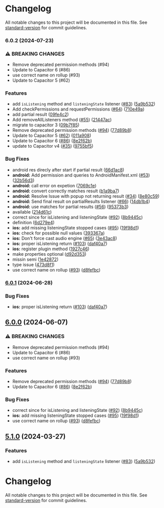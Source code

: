 # Changelog

All notable changes to this project will be documented in this file. See [standard-version](https://github.com/conventional-changelog/standard-version) for commit guidelines.

### 6.0.2 (2024-07-23)


### ⚠ BREAKING CHANGES

* Remove deprecated permission methods (#94)
* Update to Capacitor 6 (#86)
* use correct name on rollup (#93)
* Update to Capacitor 5 (#62)

### Features

* add `isListening` method and `listeningState` listener ([#83](https://github.com/capacitor-community/speech-recognition/issues/83)) ([5a9b532](https://github.com/capacitor-community/speech-recognition/commit/5a9b532f316df7585b94e65bff77b642df5eb32e))
* Add checkPermissions and requestPermissions ([#64](https://github.com/capacitor-community/speech-recognition/issues/64)) ([710e49a](https://github.com/capacitor-community/speech-recognition/commit/710e49ae6f4ed2889ab9d4416ddec7200cbb2b21))
* add partial result  ([09fe4c2](https://github.com/capacitor-community/speech-recognition/commit/09fe4c2bcd4fa11dc7325eb6c56362de4dee464f))
* Add removeAllListeners method ([#55](https://github.com/capacitor-community/speech-recognition/issues/55)) ([21447ac](https://github.com/capacitor-community/speech-recognition/commit/21447ac73acac634a4ccbdb233399d4d7487f1c8))
* migrate to capacitor 3 ([09b7f85](https://github.com/capacitor-community/speech-recognition/commit/09b7f8553373e9bb2758618778ac353887ab9f30))
* Remove deprecated permission methods ([#94](https://github.com/capacitor-community/speech-recognition/issues/94)) ([77d89b8](https://github.com/capacitor-community/speech-recognition/commit/77d89b86117a9e1adc88abfafc8c9327ea5fef8d))
* Update to Capacitor 5 ([#62](https://github.com/capacitor-community/speech-recognition/issues/62)) ([011a908](https://github.com/capacitor-community/speech-recognition/commit/011a908fe5782b7d5ecc8d28c6dda7f5e7ac55d3))
* Update to Capacitor 6 ([#86](https://github.com/capacitor-community/speech-recognition/issues/86)) ([8e2f62b](https://github.com/capacitor-community/speech-recognition/commit/8e2f62b5ed37fdb8acf33c31b4e7157d03a47739))
* update to Capacitor v4 ([#35](https://github.com/capacitor-community/speech-recognition/issues/35)) ([9755bf5](https://github.com/capacitor-community/speech-recognition/commit/9755bf5058a6bfb903346882e1ab501612ca1e9b))


### Bug Fixes

* android res direcly after start if partial result ([66d1ac8](https://github.com/capacitor-community/speech-recognition/commit/66d1ac81561d98016dd7a7fef6ac2754913dc130))
* **android:** Add permission and queries to AndroidManifest.xml ([#53](https://github.com/capacitor-community/speech-recognition/issues/53)) ([32b56d3](https://github.com/capacitor-community/speech-recognition/commit/32b56d3e4784a4dd593674d36a5bbb4686af2553))
* **android:** call error on expetion ([7069c1e](https://github.com/capacitor-community/speech-recognition/commit/7069c1e2a15e74f47b5c6e90664cc7eecca2db95))
* **android:** convert correctly matches result ([b1a9ba7](https://github.com/capacitor-community/speech-recognition/commit/b1a9ba7e9f38118b9566ee4566db17da4114cdfb))
* **android:** Resolve Issue with popup not returning result ([#34](https://github.com/capacitor-community/speech-recognition/issues/34)) ([8e80c59](https://github.com/capacitor-community/speech-recognition/commit/8e80c59dc571d0286e272f2d3f762fe378945712))
* **android:** Send final result on partialResults listener ([#66](https://github.com/capacitor-community/speech-recognition/issues/66)) ([14db1b4](https://github.com/capacitor-community/speech-recognition/commit/14db1b49c50001d9ee363f73f900cb670763c0f6))
* **android:** use matches for partial results ([#56](https://github.com/capacitor-community/speech-recognition/issues/56)) ([95373b3](https://github.com/capacitor-community/speech-recognition/commit/95373b3c373b93309f8a7d873703c19de7229dfd))
* available ([214d61c](https://github.com/capacitor-community/speech-recognition/commit/214d61cdf21b377dafe273665fa16344282d6154))
* correct since for isListening and listeningState ([#92](https://github.com/capacitor-community/speech-recognition/issues/92)) ([8b9445c](https://github.com/capacitor-community/speech-recognition/commit/8b9445caf09093422d761c6b3f91ed330d273047))
* definition ([6d279e4](https://github.com/capacitor-community/speech-recognition/commit/6d279e41b944a0d4b39dd69e1c92fa3873525b0d))
* **ios:** add missing listeningState stopped cases ([#95](https://github.com/capacitor-community/speech-recognition/issues/95)) ([19f98d1](https://github.com/capacitor-community/speech-recognition/commit/19f98d13b6a9454373a7d1af57e83f49fa823174))
* **ios:** check for possible null values ([393367a](https://github.com/capacitor-community/speech-recognition/commit/393367a878abd8f6aa3f25a66fff5bc94fe6747b))
* **ios:** Don't force cast audio engine ([#65](https://github.com/capacitor-community/speech-recognition/issues/65)) ([3e43ac8](https://github.com/capacitor-community/speech-recognition/commit/3e43ac81e3f09938c6d75619a6735be57eb36fbe))
* **ios:** proper isListening return ([#103](https://github.com/capacitor-community/speech-recognition/issues/103)) ([daf40a7](https://github.com/capacitor-community/speech-recognition/commit/daf40a73fda9b1caa5e84df41bf15ff687617742))
* **ios:** register plugin method ([1927c46](https://github.com/capacitor-community/speech-recognition/commit/1927c4659a8e0a1bb3cb73e8fa4e7d1caa67159e))
* make properties optional ([d92d353](https://github.com/capacitor-community/speech-recognition/commit/d92d353b3cbbcc093b5bc6b4d27fb1de38f235ec))
* missin semi ([1e42872](https://github.com/capacitor-community/speech-recognition/commit/1e4287202534ecc34af3aa4451f76840fe7fd6d2))
* type issue ([473d8f1](https://github.com/capacitor-community/speech-recognition/commit/473d8f112740df2c774ad2be8e0abd7b5b15e48b))
* use correct name on rollup ([#93](https://github.com/capacitor-community/speech-recognition/issues/93)) ([d8fefbc](https://github.com/capacitor-community/speech-recognition/commit/d8fefbc13594c7949e3bc687355c7308d9f90d8d))

### [6.0.1](https://github.com/capacitor-community/speech-recognition/compare/v6.0.0...v6.0.1) (2024-06-28)


### Bug Fixes

* **ios:** proper isListening return ([#103](https://github.com/capacitor-community/speech-recognition/issues/103)) ([daf40a7](https://github.com/capacitor-community/speech-recognition/commit/daf40a73fda9b1caa5e84df41bf15ff687617742))

## [6.0.0](https://github.com/capacitor-community/speech-recognition/compare/v5.1.0...v6.0.0) (2024-06-07)


### ⚠ BREAKING CHANGES

* Remove deprecated permission methods (#94)
* Update to Capacitor 6 (#86)
* use correct name on rollup (#93)

### Features

* Remove deprecated permission methods ([#94](https://github.com/capacitor-community/speech-recognition/issues/94)) ([77d89b8](https://github.com/capacitor-community/speech-recognition/commit/77d89b86117a9e1adc88abfafc8c9327ea5fef8d))
* Update to Capacitor 6 ([#86](https://github.com/capacitor-community/speech-recognition/issues/86)) ([8e2f62b](https://github.com/capacitor-community/speech-recognition/commit/8e2f62b5ed37fdb8acf33c31b4e7157d03a47739))


### Bug Fixes

* correct since for isListening and listeningState ([#92](https://github.com/capacitor-community/speech-recognition/issues/92)) ([8b9445c](https://github.com/capacitor-community/speech-recognition/commit/8b9445caf09093422d761c6b3f91ed330d273047))
* **ios:** add missing listeningState stopped cases ([#95](https://github.com/capacitor-community/speech-recognition/issues/95)) ([19f98d1](https://github.com/capacitor-community/speech-recognition/commit/19f98d13b6a9454373a7d1af57e83f49fa823174))
* use correct name on rollup ([#93](https://github.com/capacitor-community/speech-recognition/issues/93)) ([d8fefbc](https://github.com/capacitor-community/speech-recognition/commit/d8fefbc13594c7949e3bc687355c7308d9f90d8d))

## [5.1.0](https://github.com/capacitor-community/speech-recognition/compare/v5.0.0...v5.1.0) (2024-03-27)


### Features

* add `isListening` method and `listeningState` listener ([#83](https://github.com/capacitor-community/speech-recognition/issues/83)) ([5a9b532](https://github.com/capacitor-community/speech-recognition/commit/5a9b532f316df7585b94e65bff77b642df5eb32e))

# Changelog

All notable changes to this project will be documented in this file. See [standard-version](https://github.com/conventional-changelog/standard-version) for commit guidelines.
